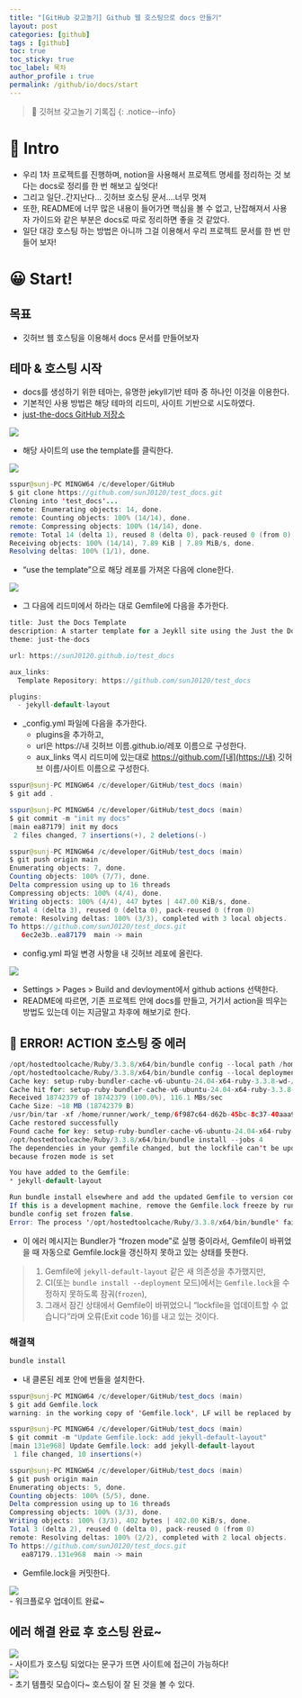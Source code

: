```yaml
---
title: "[GitHub 갖고놀기] Github 웹 호스팅으로 docs 만들기"
layout: post
categories: [github]
tags : [github]
toc: true
toc_sticky: true
toc_label: 목차
author_profile : true
permalink: /github/io/docs/start
---
```


> 🥰 깃허브 갖고놀기 기록집
> {: .notice--info}

# 🤔 Intro

- 우리 1차 프로젝트를 진행하며, notion을 사용해서 프로젝트 명세를 정리하는 것 보다는 docs로 정리를 한 번 해보고 싶엇다!
- 그리고 일단..간지난다... 깃허브 호스팅 문서….너무 멋져
- 또한, README에 너무 많은 내용이 들어가면 핵심을 볼 수 없고, 난잡해져서 사용자 가이드와 같은 부분은 docs로 따로 정리하면 좋을 것 같았다.
- 일단 대강 호스팅 하는 방법은 아니까 그걸 이용해서 우리 프로젝트 문서를 한 번 만들어 보자!

# 😀 Start!

## 목표
- 깃허브 웹 호스팅을 이용해서 docs 문서를 만들어보자

## 테마 & 호스팅 시작
- docs를 생성하기 위한 테마는, 유명한 jekyll기반 테마 중 하나인 이것을 이용한다.
- 기본적인 사용 방법은 해당 테마의 리드미, 사이트 기반으로 시도하였다.
- [just-the-docs GitHub 저장소](https://github.com/just-the-docs/just-the-docs)

<img src="/images/2025-07-06-github-hosting-docs/1.png" style="display: block; margin: 0 auto;" />

- 해당 사이트의 use the template를 클릭한다.

<img src="/images/2025-07-06-github-hosting-docs/2.png" style="display: block; margin: 0 auto;" />

```java
sspur@sunj-PC MINGW64 /c/developer/GitHub
$ git clone https://github.com/sunJ0120/test_docs.git
Cloning into 'test_docs'...
remote: Enumerating objects: 14, done.
remote: Counting objects: 100% (14/14), done.
remote: Compressing objects: 100% (14/14), done.
remote: Total 14 (delta 1), reused 8 (delta 0), pack-reused 0 (from 0)
Receiving objects: 100% (14/14), 7.89 KiB | 7.89 MiB/s, done.
Resolving deltas: 100% (1/1), done.
```

-  “use the template”으로 해당 레포를 가져온 다음에 clone한다.

<img src="/images/2025-07-06-github-hosting-docs/3.png" style="display: block; margin: 0 auto;" />

- 그 다음에 리드미에서 하라는 대로 Gemfile에 다음을 추가한다.

```java
title: Just the Docs Template
description: A starter template for a Jeykll site using the Just the Docs theme!
theme: just-the-docs

url: https://sunJ0120.github.io/test_docs

aux_links:
  Template Repository: https://github.com/sunJ0120/test_docs

plugins:
  - jekyll-default-layout
```

- _config.yml 파일에 다음을 추가한다.
    - plugins을 추가하고,
    - url은 https://내 깃허브 이름.github.io/레포 이름으로 구성한다.
    - aux_links 역시 리드미에 있는대로 https://github.com/[내](https://내) 깃허브 이름/사이트 이름으로 구성한다.

```java
sspur@sunj-PC MINGW64 /c/developer/GitHub/test_docs (main)
$ git add .

sspur@sunj-PC MINGW64 /c/developer/GitHub/test_docs (main)
$ git commit -m "init my docs"
[main ea87179] init my docs
 2 files changed, 7 insertions(+), 2 deletions(-)

sspur@sunj-PC MINGW64 /c/developer/GitHub/test_docs (main)
$ git push origin main
Enumerating objects: 7, done.
Counting objects: 100% (7/7), done.
Delta compression using up to 16 threads
Compressing objects: 100% (4/4), done.
Writing objects: 100% (4/4), 447 bytes | 447.00 KiB/s, done.
Total 4 (delta 3), reused 0 (delta 0), pack-reused 0 (from 0)
remote: Resolving deltas: 100% (3/3), completed with 3 local objects.
To https://github.com/sunJ0120/test_docs.git
   6ec2e3b..ea87179  main -> main
```
- config.yml 파일 변경 사항을 내 깃허브 레포에 올린다.

<img src="/images/2025-07-06-github-hosting-docs/4.png" style="display: block; margin: 0 auto;" />

- Settings > Pages > Build and devloyment에서 github actions 선택한다.
- README에 따르면, 기존 프로젝트 안에 docs를 만들고, 거기서 action을 띄우는 방법도 있는데 이는 지금말고 차후에 해보기로 한다.

## 🚨 ERROR! ACTION 호스팅 중 에러
```java
/opt/hostedtoolcache/Ruby/3.3.8/x64/bin/bundle config --local path /home/runner/work/test_docs/test_docs/vendor/bundle
/opt/hostedtoolcache/Ruby/3.3.8/x64/bin/bundle config --local deployment true
Cache key: setup-ruby-bundler-cache-v6-ubuntu-24.04-x64-ruby-3.3.8-wd-/home/runner/work/test_docs/test_docs-with--without--only--Gemfile.lock-ff0d61d1279fe4798d1e1ab5b7404856cce58b21a77047238d496b4c668bb392
Cache hit for: setup-ruby-bundler-cache-v6-ubuntu-24.04-x64-ruby-3.3.8-wd-/home/runner/work/test_docs/test_docs-with--without--only--Gemfile.lock-ff0d61d1279fe4798d1e1ab5b7404856cce58b21a77047238d496b4c668bb392
Received 18742379 of 18742379 (100.0%), 116.1 MBs/sec
Cache Size: ~18 MB (18742379 B)
/usr/bin/tar -xf /home/runner/work/_temp/6f987c64-d62b-45bc-8c37-40aaa95d8845/cache.tzst -P -C /home/runner/work/test_docs/test_docs --use-compress-program unzstd
Cache restored successfully
Found cache for key: setup-ruby-bundler-cache-v6-ubuntu-24.04-x64-ruby-3.3.8-wd-/home/runner/work/test_docs/test_docs-with--without--only--Gemfile.lock-ff0d61d1279fe4798d1e1ab5b7404856cce58b21a77047238d496b4c668bb392
/opt/hostedtoolcache/Ruby/3.3.8/x64/bin/bundle install --jobs 4
The dependencies in your gemfile changed, but the lockfile can't be updated
because frozen mode is set

You have added to the Gemfile:
* jekyll-default-layout

Run bundle install elsewhere and add the updated Gemfile to version control.
If this is a development machine, remove the Gemfile.lock freeze by running
bundle config set frozen false.
Error: The process '/opt/hostedtoolcache/Ruby/3.3.8/x64/bin/bundle' failed with exit code 16
```

- 이 에러 메시지는 Bundler가 “frozen mode”로 실행 중이라서, Gemfile이 바뀌었을 때 자동으로 Gemfile.lock을 갱신하지 못하고 있는 상태를 뜻한다.

> 1. Gemfile에 `jekyll-default-layout` 같은 새 의존성을 추가했지만,
> 2. CI(또는 `bundle install --deployment` 모드)에서는 `Gemfile.lock`을 수정하지 못하도록 잠궈(`frozen`),
> 3. 그래서 잠긴 상태에서 Gemfile이 바뀌었으니 “lockfile을 업데이트할 수 없습니다”라며 오류(Exit code 16)를 내고 있는 것이다.

### 해결책
```java
bundle install
```
- 내 클론된 레포 안에 번들을 설치한다.

```java
sspur@sunj-PC MINGW64 /c/developer/GitHub/test_docs (main)
$ git add Gemfile.lock
warning: in the working copy of 'Gemfile.lock', LF will be replaced by CRLF the next time Git touches it

sspur@sunj-PC MINGW64 /c/developer/GitHub/test_docs (main)
$ git commit -m "Update Gemfile.lock: add jekyll-default-layout"
[main 131e968] Update Gemfile.lock: add jekyll-default-layout
 1 file changed, 10 insertions(+)

sspur@sunj-PC MINGW64 /c/developer/GitHub/test_docs (main)
$ git push origin main
Enumerating objects: 5, done.
Counting objects: 100% (5/5), done.
Delta compression using up to 16 threads
Compressing objects: 100% (3/3), done.
Writing objects: 100% (3/3), 402 bytes | 402.00 KiB/s, done.
Total 3 (delta 2), reused 0 (delta 0), pack-reused 0 (from 0)
remote: Resolving deltas: 100% (2/2), completed with 2 local objects.
To https://github.com/sunJ0120/test_docs.git
   ea87179..131e968  main -> main
```
- Gemfile.lock을 커밋한다.

<img src="/images/2025-07-06-github-hosting-docs/7.png" style="display: block; margin: 0 auto;" />
- 워크플로우 업데이트 완료~

## 에러 해결 완료 후 호스팅 완료~

<img src="/images/2025-07-06-github-hosting-docs/5.png" style="display: block; margin: 0 auto;" />
- 사이트가 호스팅 되었다는 문구가 뜨면 사이트에 접근이 가능하다!

<img src="/images/2025-07-06-github-hosting-docs/6.png" style="display: block; margin: 0 auto;" />
- 초기 템플릿 모습이다~ 호스팅이 잘 된 것을 볼 수 있다.
